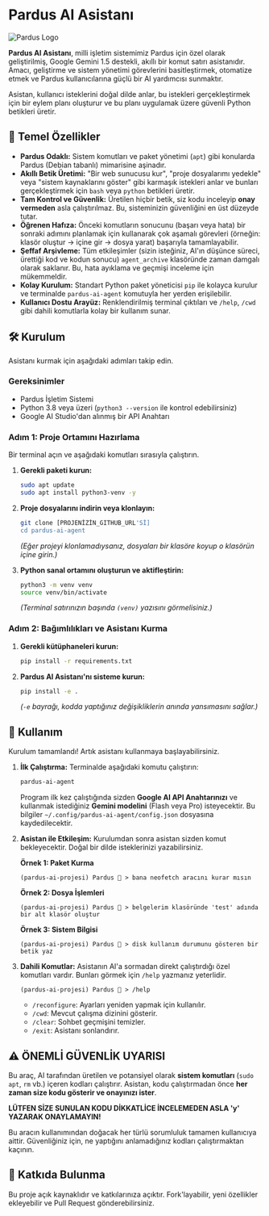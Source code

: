 # Pardus AI Asistanı

![Pardus Logo](https://pardus.org.tr/wp-content/uploads/2019/08/Pardus-04.png)

**Pardus AI Asistanı**, milli işletim sistemimiz Pardus için özel olarak geliştirilmiş, Google Gemini 1.5 destekli, akıllı bir komut satırı asistanıdır. Amacı, geliştirme ve sistem yönetimi görevlerini basitleştirmek, otomatize etmek ve Pardus kullanıcılarına güçlü bir AI yardımcısı sunmaktır.

Asistan, kullanıcı isteklerini doğal dilde anlar, bu istekleri gerçekleştirmek için bir eylem planı oluşturur ve bu planı uygulamak üzere güvenli Python betikleri üretir.

## 🚀 Temel Özellikler

*   **Pardus Odaklı:** Sistem komutları ve paket yönetimi (`apt`) gibi konularda Pardus (Debian tabanlı) mimarisine aşinadır.
*   **Akıllı Betik Üretimi:** "Bir web sunucusu kur", "proje dosyalarımı yedekle" veya "sistem kaynaklarını göster" gibi karmaşık istekleri anlar ve bunları gerçekleştirmek için `bash` veya `python` betikleri üretir.
*   **Tam Kontrol ve Güvenlik:** Üretilen hiçbir betik, siz kodu inceleyip **onay vermeden** asla çalıştırılmaz. Bu, sisteminizin güvenliğini en üst düzeyde tutar.
*   **Öğrenen Hafıza:** Önceki komutların sonucunu (başarı veya hata) bir sonraki adımını planlamak için kullanarak çok aşamalı görevleri (örneğin: klasör oluştur -> içine gir -> dosya yarat) başarıyla tamamlayabilir.
*   **Şeffaf Arşivleme:** Tüm etkileşimler (sizin isteğiniz, AI'ın düşünce süreci, ürettiği kod ve kodun sonucu) `agent_archive` klasöründe zaman damgalı olarak saklanır. Bu, hata ayıklama ve geçmişi inceleme için mükemmeldir.
*   **Kolay Kurulum:** Standart Python paket yöneticisi `pip` ile kolayca kurulur ve terminalde `pardus-ai-agent` komutuyla her yerden erişilebilir.
*   **Kullanıcı Dostu Arayüz:** Renklendirilmiş terminal çıktıları ve `/help`, `/cwd` gibi dahili komutlarla kolay bir kullanım sunar.

## 🛠️ Kurulum

Asistanı kurmak için aşağıdaki adımları takip edin.

### Gereksinimler
*   Pardus İşletim Sistemi
*   Python 3.8 veya üzeri (`python3 --version` ile kontrol edebilirsiniz)
*   Google AI Studio'dan alınmış bir API Anahtarı

### Adım 1: Proje Ortamını Hazırlama

Bir terminal açın ve aşağıdaki komutları sırasıyla çalıştırın.

1.  **Gerekli paketi kurun:**
    ```bash
    sudo apt update
    sudo apt install python3-venv -y
    ```
2.  **Proje dosyalarını indirin veya klonlayın:**
    ```bash
    git clone [PROJENİZİN_GITHUB_URL'Sİ]
    cd pardus-ai-agent
    ```
    *(Eğer projeyi klonlamadıysanız, dosyaları bir klasöre koyup o klasörün içine girin.)*

3.  **Python sanal ortamını oluşturun ve aktifleştirin:**
    ```bash
    python3 -m venv venv
    source venv/bin/activate
    ```
    *(Terminal satırınızın başında `(venv)` yazısını görmelisiniz.)*

### Adım 2: Bağımlılıkları ve Asistanı Kurma

1.  **Gerekli kütüphaneleri kurun:**
    ```bash
    pip install -r requirements.txt
    ```
2.  **Pardus AI Asistanı'nı sisteme kurun:**
    ```bash
    pip install -e .
    ```
    *(`-e` bayrağı, kodda yaptığınız değişikliklerin anında yansımasını sağlar.)*

## 🚀 Kullanım

Kurulum tamamlandı! Artık asistanı kullanmaya başlayabilirsiniz.

1.  **İlk Çalıştırma:**
    Terminalde aşağıdaki komutu çalıştırın:
    ```bash
    pardus-ai-agent
    ```
    Program ilk kez çalıştığında sizden **Google AI API Anahtarınızı** ve kullanmak istediğiniz **Gemini modelini** (Flash veya Pro) isteyecektir. Bu bilgiler `~/.config/pardus-ai-agent/config.json` dosyasına kaydedilecektir.

2.  **Asistan ile Etkileşim:**
    Kurulumdan sonra asistan sizden komut bekleyecektir. Doğal bir dilde isteklerinizi yazabilirsiniz.

    **Örnek 1: Paket Kurma**
    ```
    (pardus-ai-projesi) Pardus 👤 > bana neofetch aracını kurar mısın
    ```

    **Örnek 2: Dosya İşlemleri**
    ```
    (pardus-ai-projesi) Pardus 👤 > belgelerim klasöründe 'test' adında bir alt klasör oluştur
    ```

    **Örnek 3: Sistem Bilgisi**
    ```
    (pardus-ai-projesi) Pardus 👤 > disk kullanım durumunu gösteren bir betik yaz
    ```

3.  **Dahili Komutlar:**
    Asistanın AI'a sormadan direkt çalıştırdığı özel komutları vardır. Bunları görmek için `/help` yazmanız yeterlidir.
    ```
    (pardus-ai-projesi) Pardus 👤 > /help
    ```
    *   `/reconfigure`: Ayarları yeniden yapmak için kullanılır.
    *   `/cwd`: Mevcut çalışma dizinini gösterir.
    *   `/clear`: Sohbet geçmişini temizler.
    *   `/exit`: Asistanı sonlandırır.

## ⚠️ ÖNEMLİ GÜVENLİK UYARISI

Bu araç, AI tarafından üretilen ve potansiyel olarak **sistem komutları** (`sudo apt`, `rm` vb.) içeren kodları çalıştırır. Asistan, kodu çalıştırmadan önce **her zaman size kodu gösterir ve onayınızı ister**.

**LÜTFEN SİZE SUNULAN KODU DİKKATLİCE İNCELEMEDEN ASLA 'y' YAZARAK ONAYLAMAYIN!**

Bu aracın kullanımından doğacak her türlü sorumluluk tamamen kullanıcıya aittir. Güvenliğiniz için, ne yaptığını anlamadığınız kodları çalıştırmaktan kaçının.

## 🤝 Katkıda Bulunma

Bu proje açık kaynaklıdır ve katkılarınıza açıktır. Fork'layabilir, yeni özellikler ekleyebilir ve Pull Request gönderebilirsiniz.